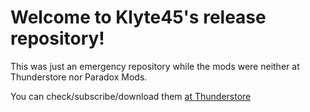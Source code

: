# Welcome to Klyte45's release repository!

This was just an emergency repository while the mods were neither at Thunderstore nor Paradox Mods.

You can check/subscribe/download them [at Thunderstore](https://thunderstore.io/c/cities-skylines-ii/p/Klyte45/)